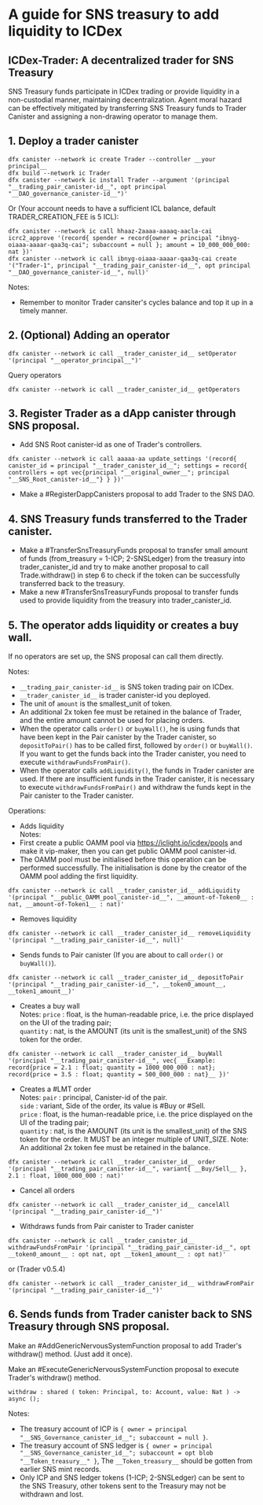 # A guide for SNS treasury to add liquidity to ICDex

## ICDex-Trader: A decentralized trader for SNS Treasury

SNS Treasury funds participate in ICDex trading or provide liquidity in a non-custodial manner, maintaining decentralization. Agent moral hazard can be effectively mitigated by transferring SNS Treasury funds to Trader Canister and assigning a non-drawing operator to manage them. 

## 1. Deploy a trader canister

```
dfx canister --network ic create Trader --controller __your principal__
dfx build --network ic Trader
dfx canister --network ic install Trader --argument '(principal "__trading_pair_canister-id__", opt principal "__DAO_governance_canister-id__")'
```
Or (Your account needs to have a sufficient ICL balance, default TRADER_CREATION_FEE is 5 ICL): 
```
dfx canister --network ic call hhaaz-2aaaa-aaaaq-aacla-cai icrc2_approve '(record{ spender = record{owner = principal "ibnyg-oiaaa-aaaar-qaa3q-cai"; subaccount = null }; amount = 10_000_000_000: nat })'
dfx canister --network ic call ibnyg-oiaaa-aaaar-qaa3q-cai create '("Trader-1", principal "__trading_pair_canister-id__", opt principal "__DAO_governance_canister-id__", null)'
```
Notes:
- Remember to monitor Trader cansiter's cycles balance and top it up in a timely manner.

## 2. (Optional) Adding an operator
```
dfx canister --network ic call __trader_canister_id__ setOperator '(principal "__operator_principal__")'
```
Query operators
```
dfx canister --network ic call __trader_canister_id__ getOperators
```

## 3. Register Trader as a dApp canister through SNS proposal.

- Add SNS Root canister-id as one of Trader's controllers.
```
dfx canister --network ic call aaaaa-aa update_settings '(record{ canister_id = principal "__trader_canister_id__"; settings = record{ controllers = opt vec{principal "__original_owner__"; principal "__SNS_Root_canister-id__"} } })'
```
- Make a #RegisterDappCanisters proposal to add Trader to the SNS DAO.

## 4. SNS Treasury funds transferred to the Trader canister.

- Make a #TransferSnsTreasuryFunds proposal to transfer small amount of funds (from_treasury = 1-ICP; 2-SNSLedger) from the treasury into trader_canister_id and try to make another proposal to call Trade.withdraw() in step 6 to check if the token can be successfully transferred back to the treasury.
- Make a new #TransferSnsTreasuryFunds proposal to transfer funds used to provide liquidity from the treasury into trader_canister_id.

## 5. The operator adds liquidity or creates a buy wall.

If no operators are set up, the SNS proposal can call them directly.

Notes:

- `__trading_pair_canister-id__` is SNS token trading pair on ICDex.
- `__trader_canister_id__` is trader canister-id you deployed.
- The unit of `amount` is the smallest_unit of token.
- An additional 2x token fee must be retained in the balance of Trader, and the entire amount cannot be used for placing orders.
- When the operator calls `order()` or `buyWall()`, he is using funds that have been kept in the Pair canister by the Trader canister, so `depositToPair()` has to be called first, followed by `order()` or `buyWall()`. If you want to get the funds back into the Trader canister, you need to execute `withdrawFundsFromPair()`.
- When the operator calls `addLiquidity()`, the funds in Trader canister are used. If there are insufficient funds in the Trader canister, it is necessary to execute `withdrawFundsFromPair()` and withdraw the funds kept in the Pair canister to the Trader canister.

Operations:

- Adds liquidity  
Notes: 
- First create a public OAMM pool via https://iclight.io/icdex/pools and make it vip-maker, then you can get public OAMM pool canister-id.
- The OAMM pool must be initialised before this operation can be performed successfully. The initialisation is done by the creator of the OAMM pool adding the first liquidity.
```
dfx canister --network ic call __trader_canister_id__ addLiquidity '(principal "__public_OAMM_pool_canister-id__", __amount-of-Token0__ : nat, __amount-of-Token1__ : nat)'
```

- Removes liquidity
```
dfx canister --network ic call __trader_canister_id__ removeLiquidity '(principal "__trading_pair_canister-id__", null)'
```

- Sends funds to Pair canister (If you are about to call `order()` or `buyWall()`).
```
dfx canister --network ic call __trader_canister_id__ depositToPair '(principal "__trading_pair_canister-id__", __token0_amount__, __token1_amount__)'
```

- Creates a buy wall  
Notes: 
    `price` : float, is the human-readable price, i.e. the price displayed on the UI of the trading pair;  
    `quantity` : nat, is the AMOUNT (its unit is the smallest_unit) of the SNS token for the order.
```
dfx canister --network ic call __trader_canister_id__ buyWall '(principal "__trading_pair_canister-id__", vec{ __Example: record{price = 2.1 : float; quantity = 1000_000_000 : nat}; record{price = 3.5 : float; quantity = 500_000_000 : nat}__ })'
```

- Creates a #LMT order  
Notes: 
    `pair` : principal, Canister-id of the pair.  
    `side` : variant, Side of the order, its value is #Buy or #Sell.  
    `price` : float, is the human-readable price, i.e. the price displayed on the UI of the trading pair;  
    `quantity` : nat, is the AMOUNT (its unit is the smallest_unit) of the SNS token for the order. It MUST be an integer multiple of UNIT_SIZE. Note: An additional 2x token fee must be retained in the balance. 
```
dfx canister --network ic call __trader_canister_id__ order '(principal "__trading_pair_canister-id__", variant{ __Buy/Sell__ }, 2.1 : float, 1000_000_000 : nat)'
```

- Cancel all orders
```
dfx canister --network ic call __trader_canister_id__ cancelAll '(principal "__trading_pair_canister-id__")'
```

- Withdraws funds from Pair canister to Trader canister
```
dfx canister --network ic call __trader_canister_id__ withdrawFundsFromPair '(principal "__trading_pair_canister-id__", opt __token0_amount__ : opt nat, opt __token1_amount__ : opt nat)'
```
or (Trader v0.5.4)
```
dfx canister --network ic call __trader_canister_id__ withdrawFromPair '(principal "__trading_pair_canister-id__")'
```

## 6. Sends funds from Trader canister back to SNS Treasury through SNS proposal.

Make an #AddGenericNervousSystemFunction proposal to add Trader's withdraw() method. (Just add it once).

Make an #ExecuteGenericNervousSystemFunction proposal to execute Trader's withdraw() method.
```
withdraw : shared ( token: Principal, to: Account, value: Nat ) -> async ();
```
Notes:
- The treasury account of ICP is `{ owner = principal "__SNS_Governance_canister_id__"; subaccount = null }`.
- The treasury account of SNS ledger is `{ owner = principal "__SNS_Governance_canister_id__"; subaccount = opt blob "__Token_treasury__" }`, The `__Token_treasury__` should be gotten from earlier SNS mint records. 
- Only ICP and SNS ledger tokens (1-ICP; 2-SNSLedger) can be sent to the SNS Treasury, other tokens sent to the Treasury may not be withdrawn and lost.

